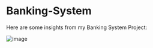 # Banking-System

Here are some insights from my Banking System Project:

![image](https://github.com/user-attachments/assets/5ea322e3-fb50-4a58-923b-2035ea3b6624)
